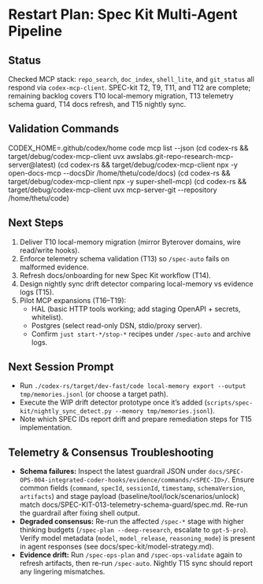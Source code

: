 # Restart Plan: Spec Kit Multi-Agent Pipeline

## Status
Checked MCP stack: `repo_search`, `doc_index`, `shell_lite`, and `git_status` all respond via `codex-mcp-client`. SPEC-kit T2, T9, T11, and T12 are complete; remaining backlog covers T10 local-memory migration, T13 telemetry schema guard, T14 docs refresh, and T15 nightly sync.

## Validation Commands
CODEX_HOME=.github/codex/home code mcp list --json
(cd codex-rs && target/debug/codex-mcp-client uvx awslabs.git-repo-research-mcp-server@latest)
(cd codex-rs && target/debug/codex-mcp-client npx -y open-docs-mcp --docsDir /home/thetu/code/docs)
(cd codex-rs && target/debug/codex-mcp-client npx -y super-shell-mcp)
(cd codex-rs && target/debug/codex-mcp-client uvx mcp-server-git --repository /home/thetu/code)

## Next Steps
1. Deliver T10 local-memory migration (mirror Byterover domains, wire read/write hooks).
2. Enforce telemetry schema validation (T13) so `/spec-auto` fails on malformed evidence.
3. Refresh docs/onboarding for new Spec Kit workflow (T14).
4. Design nightly sync drift detector comparing local-memory vs evidence logs (T15).
5. Pilot MCP expansions (T16–T19):
   - HAL (basic HTTP tools working; add staging OpenAPI + secrets, whitelist).
   - Postgres (select read-only DSN, stdio/proxy server).
   - Confirm `just start-*/stop-*` recipes under `/spec-auto` and archive logs.

## Next Session Prompt
- Run `./codex-rs/target/dev-fast/code local-memory export --output tmp/memories.jsonl` (or choose a target path).
- Execute the WIP drift detector prototype once it’s added (`scripts/spec-kit/nightly_sync_detect.py --memory tmp/memories.jsonl`).
- Note which SPEC IDs report drift and prepare remediation steps for T15 implementation.

## Telemetry & Consensus Troubleshooting

- **Schema failures:** Inspect the latest guardrail JSON under `docs/SPEC-OPS-004-integrated-coder-hooks/evidence/commands/<SPEC-ID>/`. Ensure common fields (`command`, `specId`, `sessionId`, `timestamp`, `schemaVersion`, `artifacts`) and stage payload (baseline/tool/lock/scenarios/unlock) match docs/SPEC-KIT-013-telemetry-schema-guard/spec.md. Re-run the guardrail after fixing shell output.
- **Degraded consensus:** Re-run the affected `/spec-*` stage with higher thinking budgets (`/spec-plan --deep-research`, escalate to `gpt-5-pro`). Verify model metadata (`model`, `model_release`, `reasoning_mode`) is present in agent responses (see docs/spec-kit/model-strategy.md).
- **Evidence drift:** Run `/spec-ops-plan` and `/spec-ops-validate` again to refresh artifacts, then re-run `/spec-auto`. Nightly T15 sync should report any lingering mismatches.
